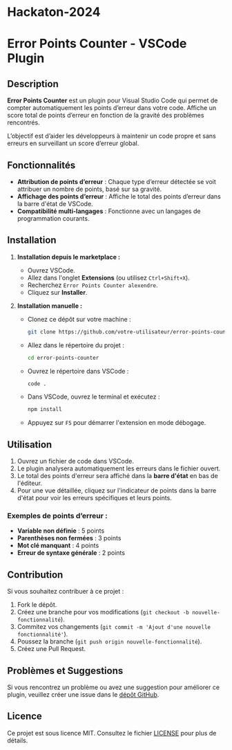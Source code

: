 # Hackaton-2024
# Error Points Counter - VSCode Plugin

## Description
**Error Points Counter** est un plugin pour Visual Studio Code qui permet de compter automatiquement les points d’erreur dans votre code. Affiche un score total de points d’erreur en fonction de la gravité des problèmes rencontrés.

L’objectif est d’aider les développeurs à maintenir un code propre et sans erreurs en surveillant un score d’erreur global.

## Fonctionnalités
- **Attribution de points d’erreur** : Chaque type d’erreur détectée se voit attribuer un nombre de points, basé sur sa gravité.
- **Affichage des points d’erreur** : Affiche le total des points d’erreur dans la barre d'état de VSCode.
- **Compatibilité multi-langages** : Fonctionne avec un langages de programmation courants.

## Installation

1. **Installation depuis le marketplace :**
   - Ouvrez VSCode.
   - Allez dans l'onglet **Extensions** (ou utilisez `Ctrl+Shift+X`).
   - Recherchez `Error Points Counter alexendre`.
   - Cliquez sur **Installer**.

2. **Installation manuelle :**
   - Clonez ce dépôt sur votre machine :
     ```bash
     git clone https://github.com/votre-utilisateur/error-points-counter.git
     ```
   - Allez dans le répertoire du projet :
     ```bash
     cd error-points-counter
     ```
   - Ouvrez le répertoire dans VSCode :
     ```bash
     code .
     ```
   - Dans VSCode, ouvrez le terminal et exécutez :
     ```bash
     npm install
     ```
   - Appuyez sur `F5` pour démarrer l'extension en mode débogage.

## Utilisation

1. Ouvrez un fichier de code dans VSCode.
2. Le plugin analysera automatiquement les erreurs dans le fichier ouvert.
3. Le total des points d'erreur sera affiché dans la **barre d'état** en bas de l'éditeur.
4. Pour une vue détaillée, cliquez sur l'indicateur de points dans la barre d'état pour voir les erreurs spécifiques et leurs points.

### Exemples de points d’erreur :
- **Variable non définie** : 5 points
- **Parenthèses non fermées** : 3 points
- **Mot clé manquant** : 4 points
- **Erreur de syntaxe générale** : 2 points

## Contribution

Si vous souhaitez contribuer à ce projet :
1. Fork le dépôt.
2. Créez une branche pour vos modifications (`git checkout -b nouvelle-fonctionnalité`).
3. Commitez vos changements (`git commit -m 'Ajout d'une nouvelle fonctionnalité'`).
4. Poussez la branche (`git push origin nouvelle-fonctionnalité`).
5. Créez une Pull Request.

## Problèmes et Suggestions

Si vous rencontrez un problème ou avez une suggestion pour améliorer ce plugin, veuillez créer une issue dans le [dépôt GitHub](https://github.com/votre-utilisateur/error-points-counter/issues).

## Licence

Ce projet est sous licence MIT. Consultez le fichier [LICENSE](./LICENSE) pour plus de détails.

